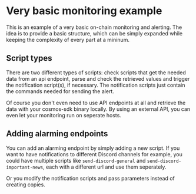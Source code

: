 # Very basic monitoring example

This is an example of a very basic on-chain monitoring and alerting. The idea is to provide a basic structure, which can be simply expanded while keeping the complexity of every part at a mininum.

## Script types

There are two different types of scripts: check scripts that get the needed data from an api endpoint, parse and check the retrieved values and trigger the notification script(s), if necessary. The notification scripts just contain the commands needed for sending the alert.

Of course you don't even need to use API endpoints at all and retrieve the data with your cosmos-sdk binary locally. By using an external API, you can even let your monitoring run on seperate hosts.

## Adding alarming endpoints

You can add an alarming endpoint by simply adding a new script. If you want to have notifications to different Discord channels for example, you could have multiple scripts like `send-discord-general` and `send-discord-important-news`, each with a different url and use them seperately.

Or you modify the notification scripts and pass parameters instead of creating copies.

